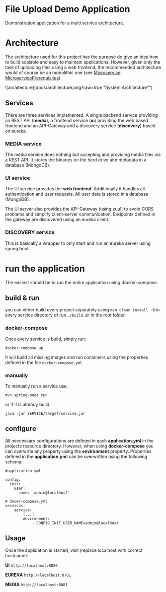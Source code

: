 File Upload Demo Application
======

Demonstration application for a multi service architecture.

# Architecture
The architecture used for this project has the purpose do give an idea how to build scalable 
and easy to maintain applications. However, given only the task of uploading files using a 
web frontend, the recommended architecture would of course be an monolithic one (see 
[Microservice MicroservicePrerequisites](https://martinfowler.com/bliki/MicroservicePrerequisites.html)).

![architecture](docs/architecture.png?raw=true "System Architecture"")

## Services
There are three services implemented. A single backend service providing an REST API (**media**),
a frontend service (**ui**) providing the web based frontend and an API-Gateway and a discovery 
service (**discovery**) based on eureka.

### MEDIA service
The media service does nothing but accepting and providing media files via a REST API. It stores 
the binaries on the hard drive and metadata in a database (MongoDB).

### UI service
The UI service provides the **web frontend**. Additionally it handles all authentication and 
user requests. All user data is stored in a database (MongoDB).

The UI server also provides the API-Gateway (using zuul) to avoid CORS problems and simplify 
client-server communication. Endpoints defined in the gateway are discovered using an eureka client.

### DISCOVERY service
This is basically a wrapper to only start and run an eureka server using spring boot.

# run the application
The easiest should be to run the entire application using docker-compose. 

## build & run
you can either build every project separately using ```mvn clean install -B``` in every service 
directory of run ```./build.sh``` in the root folder.

### docker-compose
Once every service is build, simply run: 

```docker-compose up```

It will build all missing images and run containers using the properties defined in the file ```docker-compose.yml```

### manually
To manually run a service use:

```mvn spring-boot run```

or if it is already build:

```java -jar SERVICE/target/servive.jar```

## configure
All neccessary configurations are defined in each **application.yml** in the projects resource directory. 
However, when using **docker-compose** you can overwrite any property using the **environment** 
property. Properties defined in the **application.yml** can be overwritten using the following schema:

```
#application.yml

config:
  init:
    user:
      name: 'admin@localhost'
```

```
# docer-compose.yml
services:
    service:
        [...]
        environment:
            - CONFIG_INIT_USER_NAME=admin@localhost
```

## Usage
Once the application is started, visit (replace localhost with correct hostname):

**UI**
```http://localhost:8080```

**EUREKA**
```http://localhost:8761```

**MEDIA**
```http://localhost:8081```
